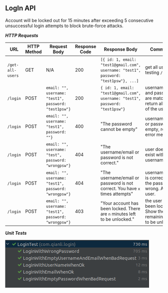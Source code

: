 **LogIn API**
----
Account will be locked out for 15 minutes after exceeding 5 consecutive unsuccessful login attempts to block brute-force attacks.


***HTTP Requests***

|URL|HTTP Method|Request Body|Response Code|Response Body|Comments|Image|
|----|-----|-----|-----|-----|-----|-----|
|`/get-all-users`|GET|N/A|200|`[{ id: 1, email: "test1@gmail.com", username: "test1", password: "test1psw"}, ...]`| get all users for testing `/login`|![](img/getAllUsers.png)|
|`/login`|POST|`email: "", username: "test1", password: "test1psw"}`|200|`{ id: 1, email: "test1@gmail.com", username: "test1", password: "test1psw"}`|username/email and password are matched, return all data of the user|![](img/loginWhenOk.png)|
|`/login`|POST|`email: "", username: "test1", password: ""}`|400|"The password cannot be empty"|username/email or password is empty, return error message|![](img/loginWhenBadRequest.png)|
|`/login`|POST|`email: "", username: "test", password: "wrongpsw"}`|404|"The username/email or password is not correct."|user does not exist with given username/email|![](img/loginWhenNotFound1.png)|
|`/login`|POST|`email: "", username: "test1", password: "wrongpsw"}`|404|"The username/email or password is not correct. You have `x` times attempts"|username/email is correct, but the password is wrong. Alert the user.|![](img/loginWhenNotFound2.png)|
|`/login`|POST|`email: "", username: "test1", password: "wrongpsw"}`|403|"Your account has been locked. There are `n` minutes left to be unlocked."|the user has been locked. Show the remaining time to be unlocked|![](img/loginWhenAccountLocked.png)|

***Unit Tests***

![](img/unitTests.png)